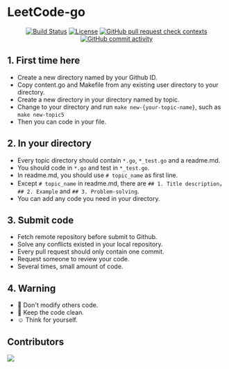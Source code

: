 # LeetCode-go

<p align="center">
<a href="https://github.com/CodeHanHan/leetcode-go/actions"><img src="https://github.com/CodeHanHan/leetcode-go/workflows/Go/badge.svg" alt="Build Status"></a>
<a href="https://github.com/CodeHanHan/leetcode-go/blob/master/LICENSE"><img src="https://img.shields.io/github/license/CodeHanHan/leetcode-go" alt="License"></a>
<a href="https://github.com/CodeHanHan/leetcode-go/pulls"><img alt="GitHub pull request check contexts" src="https://img.shields.io/github/status/contexts/pulls/CodeHanHan/leetcode-go/2?style=plastic"></a>
<a href="https://github.com/CodeHanHan/leetcode-go/commits/master"><img alt="GitHub commit activity" src="https://img.shields.io/github/commit-activity/w/CodeHanHan/leetcode-go"></a>
</p>

## 1. First time here
- Create a new directory named by your Github ID.
- Copy content.go and Makefile from any existing user directory to your directory.
- Create a new directory in your directory named by topic.
- Change to your directory and run `make new-{your-topic-name}`, such as `make new-topic5`
- Then you can code in your file.

## 2. In your directory
- Every topic directory should contain `*.go`, `*_test.go` and a readme.md.
- You should code in `*.go` and test in `*_test.go`.
- In readme.md, you should use `# topic_name` as first line.
- Except `# topic_name` in readme.md, there are `## 1. Title description`，`## 2. Example` and `## 3. Problem-solving`.
- You can add any code you need in your directory.

## 3. Submit code
- Fetch remote repository before submit to Github.
- Solve any conflicts existed in your local repository.
- Every pull request should only contain one commit.
- Request someone to review your code.
- Several times, small amount of code.

## 4. Warning
- :triumph: Don't modify others code.
- :monocle_face: Keep the code clean.
- :relaxed: Think for yourself.

## Contributors
<a href="https://github.com/CodeHanHan/leetcode-go/graphs/contributors">
  <img src="https://contrib.rocks/image?repo=CodeHanHan/leetcode-go" />
</a>